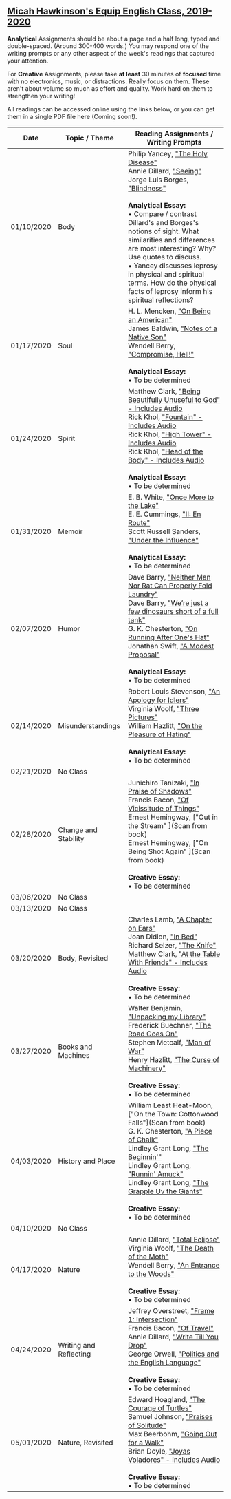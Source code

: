 [Micah Hawkinson's Equip English Class, 2019-2020](readme.md)
---

**Analytical** Assignments should be about a page and a half long, typed and double-spaced. (Around 300-400 words.) You may respond one of the writing prompts or any other aspect of the week's readings that captured your attention.

For **Creative** Assignments, please take **at least** 30 minutes of **focused** time with no electronics, music, or distractions. Really focus on them. These aren't about volume so much as effort and quality. Work hard on them to strengthen your writing!

All readings can be accessed online using the links below, or you can get them in a single PDF file here (Coming soon!).

| Date | Topic / Theme | Reading Assignments / Writing Prompts |
| ---  | ---   | ---                                   |
| 01/10/2020 | Body | Philip Yancey, ["The Holy Disease"](https://philipyancey.com/the-holy-disease) <br>Annie Dillard, ["Seeing"](https://aimeeknight.files.wordpress.com/2016/01/seeing.pdf) <br>Jorge Luis Borges, ["Blindness"](https://www.gwern.net/docs/borges/1977-borges-blindness.pdf) <br><br>**Analytical Essay:**<br> • Compare / contrast Dillard's and Borges's notions of sight. What similarities and differences are most interesting? Why? Use quotes to discuss.<br>• Yancey discusses leprosy in physical and spiritual terms. How do the physical facts of leprosy inform his spiritual reflections? |
| 01/17/2020 | Soul | H. L. Mencken, ["On Being an American"](http://monadnock.net/mencken/american.html) <br>James Baldwin, ["Notes of a Native Son"](https://www.whatsoproudlywehail.org/wp-content/uploads/2013/08/Baldwin_Notes-of-a-Native-Son.pdf) <br>Wendell Berry, ["Compromise, Hell!"](https://orionmagazine.org/article/compromise-hell/) <br><br>**Analytical Essay:**<br> • To be determined |
| 01/24/2020 | Spirit | Matthew Clark, ["Being Beautifully Unuseful to God" - Includes Audio](https://www.matthewclark.net/s1e23-becoming-beautifully-unuseful-to-god/) <br>Rick Khol, ["Fountain" - Includes Audio](http://whoisheblog.com/fountain/) <br>Rick Khol, ["High Tower" - Includes Audio](http://whoisheblog.com/high-tower/) <br>Rick Khol, ["Head of the Body" - Includes Audio](http://whoisheblog.com/head-of-the-body/) <br><br>**Analytical Essay:**<br> • To be determined |
| 01/31/2020 | Memoir | E. B. White, ["Once More to the Lake"](http://fd.valenciacollege.edu/file/jcarpen1/Week_3_EBWhiteLakeEssay.pdf) <br>E. E. Cummings, ["II: En Route"](http://net.lib.byu.edu/estu/wwi/memoir/cummings/room1.htm) <br>Scott Russell Sanders, ["Under the Influence"](https://sfuadadvancedcnf.files.wordpress.com/2017/01/under-the-influence-scott-russell-sanders.pdf) <br><br>**Analytical Essay:**<br> • To be determined |
| 02/07/2020 | Humor | Dave Barry, ["Neither Man Nor Rat Can Properly Fold Laundry"](https://www.miamiherald.com/living/liv-columns-blogs/dave-barry/article237677884.html) <br>Dave Barry, ["We’re just a few dinosaurs short of a full tank"](https://www.miamiherald.com/living/liv-columns-blogs/dave-barry/article234150652.html) <br>G. K. Chesterton, ["On Running After One's Hat"](http://essays.quotidiana.org/chesterton/running_after_ones_hat/) <br>Jonathan Swift, ["A Modest Proposal"](https://www.gutenberg.org/files/1080/1080-h/1080-h.htm) <br><br>**Analytical Essay:**<br> • To be determined |
| 02/14/2020 | Misunderstandings | Robert Louis Stevenson, ["An Apology for Idlers"](https://archive.org/details/apologyforidlers00stev/page/n17) <br>Virginia Woolf, ["Three Pictures"](http://gutenberg.net.au/ebooks12/1203811h.html#ch-04) <br>William Hazlitt, ["On the Pleasure of Hating"](https://en.wikisource.org/wiki/On_the_Pleasure_of_Hating) <br><br>**Analytical Essay:**<br> • To be determined |
| 02/21/2020 | No Class |  |
| 02/28/2020 | Change and Stability | Junichiro Tanizaki, ["In Praise of Shadows"](http://pdf-objects.com/files/In-Praise-of-Shadows-Junichiro-Tanizaki.pdf) <br>Francis Bacon, ["Of Vicissitude of Things"](https://www.bartleby.com/3/1/58.html) <br>Ernest Hemingway, ["Out in the Stream" ](Scan from book) <br>Ernest Hemingway, ["On Being Shot Again" ](Scan from book) <br><br>**Creative Essay:**<br> • To be determined |
| 03/06/2020 | No Class |  |
| 03/13/2020 | No Class |  |
| 03/20/2020 | Body, Revisited | Charles Lamb, ["A Chapter on Ears"](http://essays.quotidiana.org/lamb/chapter_on_ears/) <br>Joan Didion, ["In Bed"](https://docs.google.com/viewer?a=v&pid=sites&srcid=ZGVmYXVsdGRvbWFpbnx3cml0MTAxY3Z8Z3g6NjQ5NzM0ZTlkMDYzMTdjNA) <br>Richard Selzer, ["The Knife"](https://classic.esquire.com/article/1974/11/1/the-knife) <br>Matthew Clark, ["At the Table With Friends" - Includes Audio](https://www.matthewclark.net/s1e20-at-the-table-with-friends/) <br><br>**Creative Essay:**<br> • To be determined |
| 03/27/2020 | Books and Machines | Walter Benjamin, ["Unpacking my Library"](http://art.yale.edu/file_columns/0000/2138/benjamin.pdf) <br>Frederick Buechner, ["The Road Goes On"](https://faithandleadership.com/frederick-buechner-90-road-goes) <br>Stephen Metcalf, ["Man of War"](https://slate.com/culture/2012/05/paul-fussell-remembering-the-author-of-the-great-war-and-modern-memory.html) <br>Henry Hazlitt, ["The Curse of Machinery"](https://fee.org/articles/the-curse-of-machinery/) <br><br>**Creative Essay:**<br> • To be determined |
| 04/03/2020 | History and Place | William Least Heat-Moon, ["On the Town: Cottonwood Falls"](Scan from book) <br>G. K. Chesterton, ["A Piece of Chalk"](https://www.chesterton.org/a-piece-of-chalk/) <br>Lindley Grant Long, ["The Beginnin'"](https://archive.org/details/farmerhiramonwor00long/page/n9) <br>Lindley Grant Long, ["Runnin' Amuck"](https://archive.org/details/farmerhiramonwor00long/page/90) <br>Lindley Grant Long, ["The Grapple Uv the Giants"](https://archive.org/details/farmerhiramonwor00long/page/226) <br><br>**Creative Essay:**<br> • To be determined |
| 04/10/2020 | No Class |  |
| 04/17/2020 | Nature | Annie Dillard, ["Total Eclipse"](https://www.theatlantic.com/science/archive/2017/08/annie-dillards-total-eclipse/536148/) <br>Virginia Woolf, ["The Death of the Moth"](http://gutenberg.net.au/ebooks12/1203811h.html#ch-02) <br>Wendell Berry, ["An Entrance to the Woods"](https://docs.google.com/viewer?a=v&pid=sites&srcid=ZGVmYXVsdGRvbWFpbnx3cml0MTAxZmExMnxneDoyZGEwYWMwMGZhZmU2ZGFm) <br><br>**Creative Essay:**<br> • To be determined |
| 04/24/2020 | Writing and Reflecting | Jeffrey Overstreet, ["Frame 1: Intersection"](http://www.lookingcloser.org/blog/2019/07/24/frame-1-intersection/) <br>Francis Bacon, ["Of Travel"](http://people.duke.edu/~dainotto/Texts/bacon_travel.pdf) <br>Annie Dillard, ["Write Till You Drop"](https://archive.nytimes.com/www.nytimes.com/books/99/03/28/specials/dillard-drop.html?oref=login) <br>George Orwell, ["Politics and the English Language"](https://www.orwell.ru/library/essays/politics/english/e_polit) <br><br>**Creative Essay:**<br> • To be determined |
| 05/01/2020 | Nature, Revisited | Edward Hoagland, ["The Courage of Turtles"](https://dayonecomptwo.files.wordpress.com/2011/02/hoagland-the-courage-of-turtles.pdf) <br>Samuel Johnson, ["Praises of Solitude"](https://www.bartleby.com/209/767.html) <br>Max Beerbohm, ["Going Out for a Walk"](https://pen.org/going-out-for-a-walk/) <br>Brian Doyle, ["Joyas Voladores" - Includes Audio](https://theamericanscholar.org/joyas-volardores/#.XhSYuxdKho4)<br><br>**Creative Essay:**<br> • To be determined |
